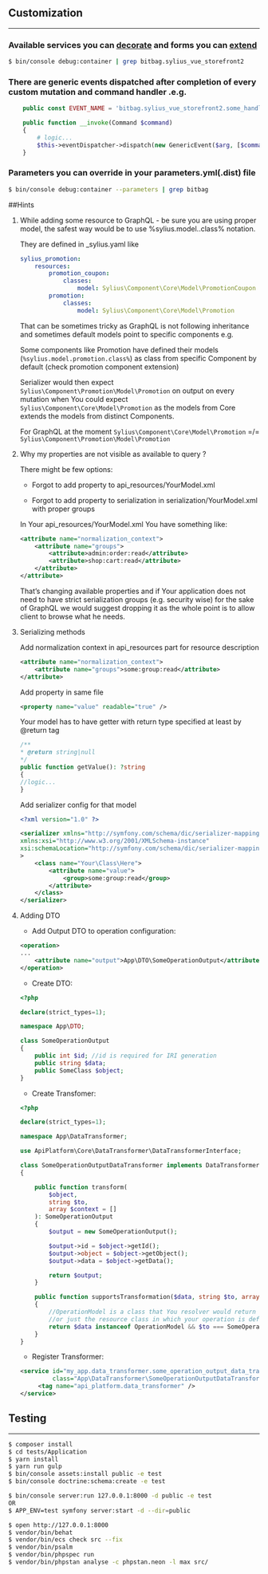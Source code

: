 ## Customization
***

### Available services you can [decorate](https://symfony.com/doc/current/service_container/service_decoration.html) and forms you can [extend](http://symfony.com/doc/current/form/create_form_type_extension.html)
```bash
$ bin/console debug:container | grep bitbag.sylius_vue_storefront2
```

### There are generic events dispatched after completion of every custom mutation and command handler .e.g.

```php
    public const EVENT_NAME = 'bitbag.sylius_vue_storefront2.some_handler.complete';

    public function __invoke(Command $command)
    {
        # logic...
        $this->eventDispatcher->dispatch(new GenericEvent($arg, [$command]), self::EVENT_NAME);
    }
```

### Parameters you can override in your parameters.yml(.dist) file
```bash
$ bin/console debug:container --parameters | grep bitbag
```

##Hints

1. While adding some resource to GraphQL - be sure you are using proper model, the safest way would be to use  %sylius.model.<model>.class% notation. 
   
    They are defined in _sylius.yaml like
    ```yml
    sylius_promotion:
        resources:
            promotion_coupon:
                classes:
                    model: Sylius\Component\Core\Model\PromotionCoupon
            promotion:
                classes:
                    model: Sylius\Component\Core\Model\Promotion
    ```

    That can be sometimes tricky as GraphQL is not following inheritance and sometimes default models point to specific components e.g. 
    
    Some components like Promotion have defined their models (`%sylius.model.promotion.class%`) as class from specific Component by default (check promotion component extension)

    Serializer would then expect `Sylius\Component\Promotion\Model\Promotion` on output on every mutation when You could expect `Sylius\Component\Core\Model\Promotion` as the models from Core extends the models from distinct Components. 

    For GraphQL at the moment `Sylius\Component\Core\Model\Promotion` =/= `Sylius\Component\Promotion\Model\Promotion`


2. Why my properties are not visible as available to query ?
   
    There might be few options:

    * Forgot to add property to api_resources/YourModel.xml

    * Forgot to add property to serialization in serialization/YourModel.xml with proper groups

    In Your api_resources/YourModel.xml  You have something like:

    ```xml
    <attribute name="normalization_context">
        <attribute name="groups">
            <attribute>admin:order:read</attribute>
            <attribute>shop:cart:read</attribute>
        </attribute>
    </attribute>
    ```
    
    That’s changing available properties and if Your application does not need to have strict serialization groups (e.g. security wise) 
    for the sake of GraphQL we would suggest dropping it as the whole point is to allow client to browse what he needs.


3.  Serializing methods
    
    Add normalization context in api_resources part for resource description
    
    ```xml
    <attribute name="normalization_context">
        <attribute name="groups">some:group:read</attribute>
    </attribute>
    ```
    
    Add property in same file
    
    ```xml
    <property name="value" readable="true" />
    ```
    
    Your model has to have getter with return type specified at least by @return tag
    
    ```php
    /**
    * @return string|null
    */
    public function getValue(): ?string
    {
    //logic...
    }
    ```

    Add serializer config for that model
    ```xml
    <?xml version="1.0" ?>
    
    <serializer xmlns="http://symfony.com/schema/dic/serializer-mapping"
    xmlns:xsi="http://www.w3.org/2001/XMLSchema-instance"
    xsi:schemaLocation="http://symfony.com/schema/dic/serializer-mapping https://symfony.com/schema/dic/serializer-mapping/serializer-mapping-1.0.xsd"
    >
        <class name="Your\Class\Here">
            <attribute name="value">
                <group>some:group:read</group>
            </attribute>
        </class>
    </serializer>
    ```

4. Adding DTO

    * Add Output DTO to operation configuration:
   
    ```xml
    <operation>
    ...
        <attribute name="output">App\DTO\SomeOperationOutput</attribute>
    </operation>
    ```
    * Create DTO:
    ```php
    <?php
    
    declare(strict_types=1);
   
    namespace App\DTO;
    
    class SomeOperationOutput
    {
        public int $id; //id is required for IRI generation
        public string $data;
        public SomeClass $object;
    }
    ```

    * Create Transfomer:
    ```php
    <?php
   
    declare(strict_types=1);
    
    namespace App\DataTransformer;
    
    use ApiPlatform\Core\DataTransformer\DataTransformerInterface;
    
    class SomeOperationOutputDataTransformer implements DataTransformerInterface
    {
    
        public function transform(
            $object, 
            string $to, 
            array $context = []
        ): SomeOperationOutput
        {
            $output = new SomeOperationOutput();
    
            $output->id = $object->getId();
            $output->object = $object->getObject();
            $output->data = $object->getData();
    
            return $output;
        }
    
        public function supportsTransformation($data, string $to, array $context = []): bool
        {
            //OperationModel is a class that You resolver would return 
            //or just the resource class in which your operation is defined
            return $data instanceof OperationModel && $to === SomeOperationOutput::class;
        }
    }
   ```
   
    * Register Transformer:
   ```xml
   <service id="my_app.data_transformer.some_operation_output_data_transformer"
            class="App\DataTransformer\SomeOperationOutputDataTransformer">
        <tag name="api_platform.data_transformer" />
   </service>
   ```

## Testing
***
```bash
$ composer install
$ cd tests/Application
$ yarn install
$ yarn run gulp
$ bin/console assets:install public -e test
$ bin/console doctrine:schema:create -e test

$ bin/console server:run 127.0.0.1:8000 -d public -e test
OR
$ APP_ENV=test symfony server:start -d --dir=public

$ open http://127.0.0.1:8000
$ vendor/bin/behat
$ vendor/bin/ecs check src --fix
$ vendor/bin/psalm
$ vendor/bin/phpspec run
$ vendor/bin/phpstan analyse -c phpstan.neon -l max src/
```

